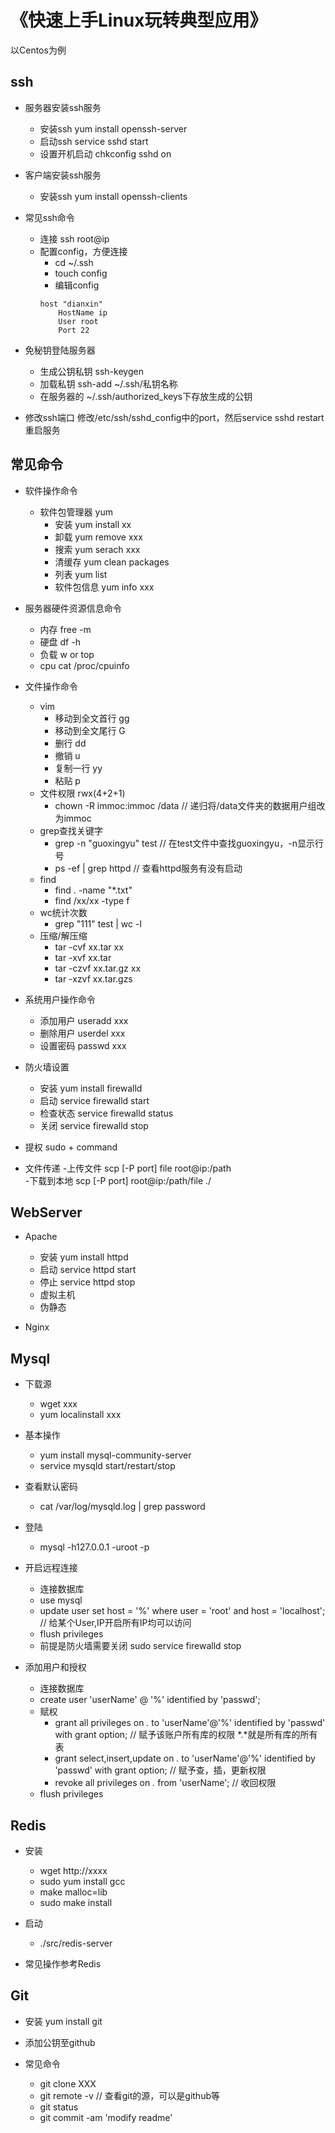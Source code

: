 # 《快速上手Linux玩转典型应用》

以Centos为例

## ssh

- 服务器安装ssh服务
	- 安装ssh yum install openssh-server
	- 启动ssh service sshd start
	- 设置开机启动 chkconfig sshd on

- 客户端安装ssh服务
	- 安装ssh yum install openssh-clients

- 常见ssh命令
	- 连接 ssh root@ip
	- 配置config，方便连接
		- cd ~/.ssh
		- touch config
		- 编辑config
		```
		host "dianxin"
		    HostName ip
		    User root
		    Port 22
		```
- 免秘钥登陆服务器
	- 生成公钥私钥 ssh-keygen 
	- 加载私钥 ssh-add ~/.ssh/私钥名称
	- 在服务器的 ~/.ssh/authorized_keys下存放生成的公钥

- 修改ssh端口 修改/etc/ssh/sshd_config中的port，然后service sshd restart重启服务

## 常见命令

- 软件操作命令
	- 软件包管理器 yum
		- 安装 yum install xx
		- 卸载 yum remove xxx
		- 搜索 yum serach xxx
		- 清缓存 yum clean packages
		- 列表 yum list
		- 软件包信息 yum info xxx

- 服务器硬件资源信息命令
	- 内存 free -m
	- 硬盘 df -h 
	- 负载 w or top
	- cpu cat /proc/cpuinfo

- 文件操作命令
	- vim
		- 移动到全文首行 gg
		- 移动到全文尾行 G
		- 删行 dd
		- 撤销 u
		- 复制一行 yy
		- 粘贴 p
	- 文件权限 rwx(4+2+1)
		- chown -R immoc:immoc /data   // 递归将/data文件夹的数据用户组改为immoc
	- grep查找关键字 
		- grep -n "guoxingyu" test // 在test文件中查找guoxingyu，-n显示行号
		- ps -ef | grep httpd  // 查看httpd服务有没有启动
	- find 
		- find . -name "*.txt"
		- find /xx/xx -type f
	- wc统计次数
		- grep "111" test | wc -l 
	- 压缩/解压缩
		- tar -cvf xx.tar xx
		- tar -xvf xx.tar
		- tar -czvf xx.tar.gz xx
		- tar -xzvf xx.tar.gzs

- 系统用户操作命令
	- 添加用户  useradd xxx
	- 删除用户  userdel xxx
	- 设置密码  passwd xxx

- 防火墙设置
	- 安装 yum install firewalld
	- 启动 service firewalld start
	- 检查状态 service firewalld status
	- 关闭 service firewalld stop

- 提权 sudo + command 

- 文件传递 
	-上传文件 scp [-P port] file root@ip:/path      
	-下载到本地 scp [-P port] root@ip:/path/file  ./  

## WebServer
- Apache
	- 安装 yum install httpd
	- 启动 service httpd start
	- 停止 service httpd stop
	- 虚拟主机
	- 伪静态

- Nginx

## Mysql

- 下载源
	- wget xxx
	- yum localinstall xxx

- 基本操作
	- yum install mysql-community-server
	- service mysqld start/restart/stop

- 查看默认密码
	- cat /var/log/mysqld.log | grep password

- 登陆
	- mysql -h127.0.0.1 -uroot -p

- 开启远程连接
	- 连接数据库
	- use mysql
	- update user set host = '%' where user = 'root' and host = 'localhost';  // 给某个User,IP开启所有IP均可以访问
	- flush privileges
	- 前提是防火墙需要关闭 sudo service firewalld stop

- 添加用户和授权
	- 连接数据库
	- create user 'userName' @ '%' identified by 'passwd'; 
	- 赋权
		- grant all privileges on *.* to 'userName'@'%' identified by 'passwd' with grant option; // 赋予该账户所有库的权限 *.*就是所有库的所有表
		- grant select,insert,update on *.* to 'userName'@'%' identified by 'passwd' with grant option; // 赋予查，插，更新权限
		- revoke all privileges on *.* from 'userName'; // 收回权限
	- flush privileges


## Redis

- 安装
	- wget http://xxxx
	- sudo yum install gcc
	- make malloc=lib
	- sudo make install

- 启动
	- ./src/redis-server 

- 常见操作参考Redis

## Git

- 安装 yum install git

- 添加公钥至github

- 常见命令
	- git clone XXX
	- git remote -v  // 查看git的源，可以是github等
	- git status
	- git commit -am 'modify readme'














